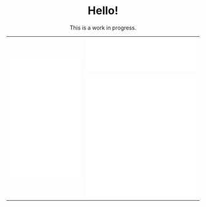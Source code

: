 <h1 align="center">Hello!</h1>
<div align="center">
  This is a work in progress.
</div>
<table border="0" cellspacing="0" cellpadding="0">
  <tr>
    <td>
      <img align="center" alt="Achievements" src="metrics.plugin.achievements.svg" width="100%" />
    </td>
    <td>
      <img align="center" alt="Languages" src="metrics.plugin.languages.svg" width="100%" />
      <br />
      <br />
      <img align="center" alt="Habits" src="metrics.plugin.habits.facts.svg" width="100%" />
    </td>
  </tr>
</table>


